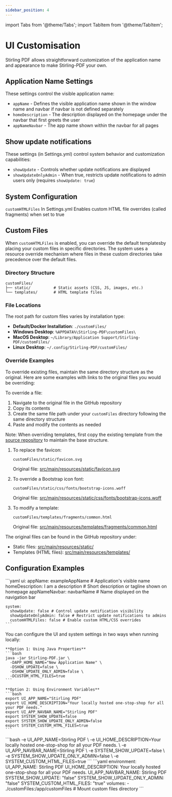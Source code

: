 ```yaml
---
sidebar_position: 4
---
```

import Tabs from '@theme/Tabs';
import TabItem from '@theme/TabItem';

# UI Customisation

Stirling PDF allows straightforward customization of the application name and appearance to make Stirling-PDF your own. 

## Application Name Settings
These settings control the visible application name:
- `appName` - Defines the visible application name shown in the window name and navbar if navbar is not defined separately 
- `homeDescription` - The description displayed on the homepage under the navbar that first greets the user
- `appNameNavbar` - The app name shown within the navbar for all pages

## Show update notifications
These settings (in Settings.yml) control system behavior and customization capabilities:
- `showUpdate` - Controls whether update notifications are displayed
- `showUpdateOnlyAdmin` - When true, restricts update notifications to admin users only (requires `showUpdate: true`)


## System Configuration
``customHTMLFiles`` In Settings.yml Enables custom HTML file overrides (called fragments) when set to true

## Custom Files
When `customHTMLFiles` is enabled, you can override the default templatesby placing your custom files in specific directories. The system uses a resource override mechanism where files in these custom directories take precedence over the default files.

### Directory Structure
```
customFiles/
├── static/          # Static assets (CSS, JS, images, etc.)
└── templates/       # HTML template files
```

### File Locations
The root path for custom files varies by installation type:
- **Default/Docker Installation**: `./customFiles/`
- **Windows Desktop**: `%APPDATA%\Stirling-PDF\customFiles\`
- **MacOS Desktop**: `~/Library/Application Support/Stirling-PDF/customFiles/`
- **Linux Desktop**: `~/.config/Stirling-PDF/customFiles/`

### Override Examples
To override existing files, maintain the same directory structure as the original. Here are some examples with links to the original files you would be overriding:

To override a file:
1. Navigate to the original file in the GitHub repository
2. Copy its contents
3. Create the same file path under your `customFiles` directory following the same directory structure
4. Paste and modify the contents as needed

Note: When overriding templates, first copy the existing template from the [source repository](https://github.com/Stirling-Tools/Stirling-PDF/tree/main/src/main/resources/templates) to maintain the base structure.

1. To replace the favicon:
   ```
   customFiles/static/favicon.svg
   ```
   Original file: [src/main/resources/static/favicon.svg](https://github.com/Stirling-Tools/Stirling-PDF/blob/main/src/main/resources/static/favicon.svg)

2. To override a Bootstrap icon font:
   ```
   customFiles/static/css/fonts/bootstrap-icons.woff
   ```
   Original file: [src/main/resources/static/css/fonts/bootstrap-icons.woff](https://github.com/Stirling-Tools/Stirling-PDF/blob/main/src/main/resources/static/css/fonts/bootstrap-icons.woff)

3. To modify a template:
   ```
   customFiles/templates/fragments/common.html
   ```
   Original file: [src/main/resources/templates/fragments/common.html](https://github.com/Stirling-Tools/Stirling-PDF/blob/main/src/main/resources/templates/fragments/common.html)

The original files can be found in the GitHub repository under:
- Static files: [src/main/resources/static/](https://github.com/Stirling-Tools/Stirling-PDF/tree/main/src/main/resources/static)
- Templates (HTML files): [src/main/resources/templates/](https://github.com/Stirling-Tools/Stirling-PDF/tree/main/src/main/resources/templates)




## Configuration Examples

<Tabs groupId="config-methods">
  <TabItem value="settings" label="Settings File">
    ```yaml
    ui:
      appName: exampleAppName # Application's visible name
      homeDescription: I am a description # Short description or tagline shown on homepage
      appNameNavbar: navbarName # Name displayed on the navigation bar

    system:
      showUpdate: false # Control update notification visibility
      showUpdateOnlyAdmin: false # Restrict update notifications to admins
      customHTMLFiles: false # Enable custom HTML/CSS overrides
    ```
  </TabItem>
  <TabItem value="local" label="Local Environment">
    You can configure the UI and system settings in two ways when running locally:

    **Option 1: Using Java Properties**
    ```bash
    java -jar Stirling-PDF.jar \
      -DAPP_HOME_NAME="New Application Name" \
      -DSHOW_UPDATE=false \
      -DSHOW_UPDATE_ONLY_ADMIN=false \
      -DCUSTOM_HTML_FILES=true
    ```

    **Option 2: Using Environment Variables**
    ```bash
    export UI_APP_NAME="Stirling PDF"
    export UI_HOME_DESCRIPTION="Your locally hosted one-stop-shop for all your PDF needs."
    export UI_APP_NAVBAR_NAME="Stirling PDF"
    export SYSTEM_SHOW_UPDATE=false
    export SYSTEM_SHOW_UPDATE_ONLY_ADMIN=false
    export SYSTEM_CUSTOM_HTML_FILES=true
    ```
  </TabItem>
  <TabItem value="docker-run" label="Docker Run">
    ```bash
    -e UI_APP_NAME=Stirling PDF \
    -e UI_HOME_DESCRIPTION=Your locally hosted one-stop-shop for all your PDF needs. \
    -e UI_APP_NAVBAR_NAME=Stirling PDF \
    -e SYSTEM_SHOW_UPDATE=false \
    -e SYSTEM_SHOW_UPDATE_ONLY_ADMIN=false \
    -e SYSTEM_CUSTOM_HTML_FILES=true
    ```
  </TabItem>
  <TabItem value="docker-compose" label="Docker Compose">
    ```yaml
    environment:
      UI_APP_NAME: Stirling PDF
      UI_HOME_DESCRIPTION: Your locally hosted one-stop-shop for all your PDF needs.
      UI_APP_NAVBAR_NAME: Stirling PDF
      SYSTEM_SHOW_UPDATE: "false"
      SYSTEM_SHOW_UPDATE_ONLY_ADMIN: "false"
      SYSTEM_CUSTOM_HTML_FILES: "true"
    volumes:
      - ./customFiles:/app/customFiles # Mount custom files directory
    ```
  </TabItem>
</Tabs>